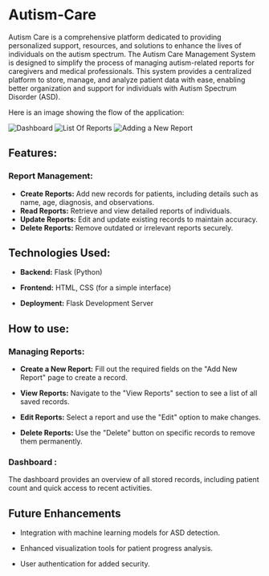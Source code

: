 # Autism-Care

Autism Care is a comprehensive platform dedicated to providing personalized support, resources, and solutions to enhance the lives of individuals on the autism spectrum. The Autism Care Management System is designed to simplify the process of managing autism-related reports for caregivers and medical professionals. This system provides a centralized platform to store, manage, and analyze patient data with ease, enabling better organization and support for individuals with Autism Spectrum Disorder (ASD).

Here is an image showing the flow of the application:

![Dashboard](images/app-flow-diagram.png)
![List Of Reports](images/app-flow-diagram.png)
![Adding a New Report](images/app-flow-diagram.png)

## Features:

### Report Management:
- **Create Reports:** Add new records for patients, including details such as name, age, diagnosis, and observations.<br>
- **Read Reports:** Retrieve and view detailed reports of individuals.<br>
- **Update Reports:** Edit and update existing records to maintain accuracy.<br>
- **Delete Reports:** Remove outdated or irrelevant reports securely.<br>

## Technologies Used: 

- **Backend:** Flask (Python)<br>

- **Frontend:** HTML, CSS (for a simple interface)<br>

- **Deployment:** Flask Development Server<br>

## How to use:
### Managing Reports:

- **Create a New Report:** Fill out the required fields on the "Add New Report" page to create a record.<br>

- **View Reports:** Navigate to the "View Reports" section to see a list of all saved records.<br>

- **Edit Reports:** Select a report and use the "Edit" option to make changes.<br>

- **Delete Reports:** Use the "Delete" button on specific records to remove them permanently.<br>

### Dashboard :
The dashboard provides an overview of all stored records, including patient count and quick access to recent activities.<br>

## Future Enhancements

- Integration with machine learning models for ASD detection.<br>

- Enhanced visualization tools for patient progress analysis.<br>

- User authentication for added security.<br>
